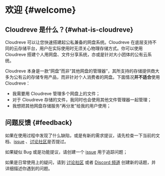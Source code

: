 # 欢迎 {#welcome}

## Cloudreve 是什么？{#what-is-cloudreve}

Cloudreve 可以让您快速搭建起公私兼备的网盘系统。Cloudreve 在底层支持不同的云存储平台，用户在实际使用时无须关心物理存储方式。你可以使用 Cloudreve 搭建个人用网盘、文件分享系统，亦或是针对大小团体的公有云系统。

Cloudreve 本身是一款“网盘”而非“其他网盘的管理器”，其所支持的存储提供商大多为公有云的存储专用产品，而非针对个人消费者的网盘。下面情况**并不适合**使用 Cloudreve：

- 我需要用 Cloudreve 管理多个网盘上的文件；
- 对于 Cloudreve 存储的文件，我同时也会使用其他文件管理器一起管理；
- 我想把其他网盘存储服务“再分发”给我的用户使用；

## 问题反馈 {#feedback}

如果在使用过程中发现了什么缺陷，或是有新的需求提议，请先检查一下当前的文档、[issue](https://github.com/cloudreve/Cloudreve/issues) 、[讨论社区](https://github.com/cloudreve/Cloudreve/discussions)是否提过。

如果疑似 Bug 或是功能提议，请创建一个 [issue](https://github.com/cloudreve/Cloudreve/issues) 用于追踪问题；

如果是日常使用上的疑问，请到 [讨论社区](https://github.com/cloudreve/Cloudreve/discussions) 或者 [Discord 频道](https://discord.gg/WTpMFpZT76) 创建新的话题，并详细描述你遇到的问题。
